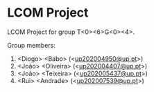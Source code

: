 # LCOM Project

LCOM Project for group T&lt;0&gt;&lt;6&gt;G&lt;0&gt;&lt;4&gt;.

Group members:

1. &lt;Diogo&gt; &lt;Babo&gt; (&lt;up202004950@up.pt&gt;)
2. &lt;João&gt; &lt;Oliveira&gt; (&lt;up202004407@up.pt&gt;)
3. &lt;João&gt; &lt;Teixeira&gt; (&lt;up202005437@up.pt&gt;)
4. &lt;Rui&gt; &lt;Andrade&gt; (&lt;up202007539@up.pt&gt;)
